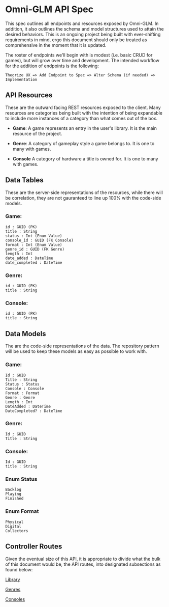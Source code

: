 # Omni-GLM API Spec
This spec outlines all endpoints and resources exposed by Omni-GLM. In addition, it also outlines the schema and model structures used to attain the desired behaviors. This is an ongoing project being built with ever-shifting requirements in mind, ergo this document should only be treated as comprehensive in the moment that it is updated. 

The roster of endpoints we'll begin with is modest (i.e. basic CRUD for games), but will grow over time and development. The intended workflow for the addition of endpoints is the following: 
```
Theorize UX => Add Endpoint to Spec => Alter Schema (if needed) => Implementation
```

## API Resources
These are the outward facing REST resources exposed to the client. Many resources are categories being built with the intention of being expandable to include more instances of a category than what comes out of the box.

* **Game**: A game represents an entry in the user's library. It is the main resource of the project. 

* **Genre**: A category of gameplay style a game belongs to. It is one to many with games.

* **Console** A category of hardware a title is owned for. It is one to many with games.

## Data Tables
These are the server-side representations of the resources, while there will be correlation, they are not gauranteed to line up 100% with the code-side models. 

### Game:
```
id : GUID (PK)
title : String
status : Int (Enum Value)
console_id : GUID (FK Console)
format : Int (Enum Value)
genre_id : GUID (FK Genre)
length : Int
date_added : DateTime
date_completed : DateTime
```

### Genre:
```
id : GUID (PK)
title : String
```

### Console:
```
id : GUID (PK)
title : String
```

## Data Models
The are the code-side representations of the data. The repository pattern will be used to keep these models as easy as possible to work with. 

### Game: 
```
Id : GUID
Title : String
Status : Status
Console : Console
Format : Format
Genre : Genre
Length : Int
DateAdded : DateTime
DateCompleted? : DateTime
```

### Genre:
```
Id : GUID 
Title : String
```

### Console:
```
Id : GUID 
title : String
```

### Enum Status
```
Backlog
Playing
Finished
```

### Enum Format
```
Physical
Digital
Collectors
```

## Controller Routes
Given the eventual size of this API, it is appropriate to divide what the bulk of this document would be, the API routes, into designated subsections as found below:

[Library](LibraryRoutes.md)

[Genres](GenreRoutes.md)

[Consoles](ConsoleRoutes.md)